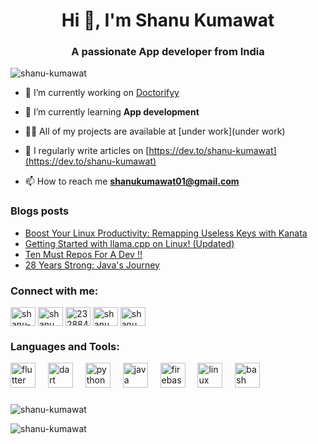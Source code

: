 <h1 align="center">Hi 👋, I'm Shanu Kumawat</h1>
<h3 align="center">A passionate App developer from India</h3>

<p align="left"> <img src="https://komarev.com/ghpvc/?username=shanu-kumawat&label=Profile%20views&color=0e75b6&style=flat" alt="shanu-kumawat" /> </p>

- 🔭 I’m currently working on [Doctorifyy](https://github.com/therev2/Doctorifyy)

- 🌱 I’m currently learning **App development**

- 👨‍💻 All of my projects are available at [under work](under work)

- 📝 I regularly write articles on [https://dev.to/shanu-kumawat](https://dev.to/shanu-kumawat)

- 📫 How to reach me **shanukumawat01@gmail.com**

### Blogs posts
<!-- BLOG-POST-LIST:START -->
- [Boost Your Linux Productivity: Remapping Useless Keys with Kanata](https://dev.to/shanu-kumawat/boost-your-linux-productivity-remapping-useless-keys-with-kanata-3ih5)
- [Getting Started with llama.cpp on Linux! &lpar;Updated&rpar;](https://dev.to/shanu-kumawat/getting-started-with-lammacpp-on-arch-linux-58nc)
- [Ten Must Repos For A Dev !!](https://dev.to/shanu-kumawat/top-10-github-repositories-every-developer-should-bookmark-in-2024-l6a)
- [28 Years Strong: Java&#39;s Journey](https://dev.to/shanu-kumawat/28-years-strong-javas-journey-41e7)
<!-- BLOG-POST-LIST:END -->

<h3 align="left">Connect with me:</h3>
<p align="left">
<a href="https://dev.to/shanu-kumawat" target="blank"><img align="center" src="https://raw.githubusercontent.com/rahuldkjain/github-profile-readme-generator/master/src/images/icons/Social/devto.svg" alt="shanu-kumawat" height="30" width="40" /></a>
<a href="https://twitter.com/shanu_kumawat01" target="blank"><img align="center" src="https://raw.githubusercontent.com/rahuldkjain/github-profile-readme-generator/master/src/images/icons/Social/twitter.svg" alt="shanu_kumawat01" height="30" width="40" /></a>
<a href="https://stackoverflow.com/users/23288476" target="blank"><img align="center" src="https://raw.githubusercontent.com/rahuldkjain/github-profile-readme-generator/master/src/images/icons/Social/stack-overflow.svg" alt="23288476" height="30" width="40" /></a>
<a href="https://codeforces.com/profile/shanu_kumawat" target="blank"><img align="center" src="https://raw.githubusercontent.com/rahuldkjain/github-profile-readme-generator/master/src/images/icons/Social/codeforces.svg" alt="shanu_kumawat" height="30" width="40" /></a>
<a href="https://www.leetcode.com/shanu_kumawat" target="blank"><img align="center" src="https://raw.githubusercontent.com/rahuldkjain/github-profile-readme-generator/master/src/images/icons/Social/leet-code.svg" alt="shanu_kumawat" height="30" width="40" /></a>
</p>

<h3 align="left">Languages and Tools:</h3>
<div align="left">
  <img src="https://skillicons.dev/icons?i=flutter" height="40" alt="flutter logo"  />
  <img width="12" />
  <img src="https://skillicons.dev/icons?i=dart" height="40" alt="dart logo"  />
  <img width="12" />
  <img src="https://skillicons.dev/icons?i=py" height="40" alt="python logo"  />
  <img width="12" />
  <img src="https://skillicons.dev/icons?i=java" height="40" alt="java logo"  />
  <img width="12" />
  <img src="https://skillicons.dev/icons?i=firebase" height="40" alt="firebase logo"  />
  <img width="12" />
  <img src="https://skillicons.dev/icons?i=linux" height="40" alt="linux logo"  />
  <img width="12" />
  <img src="https://skillicons.dev/icons?i=bash" height="40" alt="bash logo"  />
</div>

###

<p><img align="center" src="https://github-readme-stats.vercel.app/api/top-langs?username=shanu-kumawat&show_icons=true&theme=dark&cache_seconds=1800&locale=en&layout=compact" alt="shanu-kumawat" /></p>

<p><img align="center" src="https://github-readme-streak-stats.herokuapp.com/?user=shanu-kumawat&" alt="shanu-kumawat" /></p>


